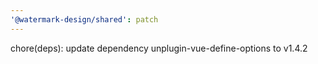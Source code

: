 ```yaml
---
'@watermark-design/shared': patch
---
```


chore(deps): update dependency unplugin-vue-define-options to v1.4.2
